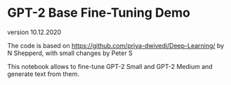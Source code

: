 # GPT-2 Base Fine-Tuning Demo
version 10.12.2020

The code is based on https://github.com/priya-dwivedi/Deep-Learning/ by N Shepperd, with small changes by Peter S

This notebook allows to fine-tune GPT-2 Small and GPT-2 Medium and generate text from them.


